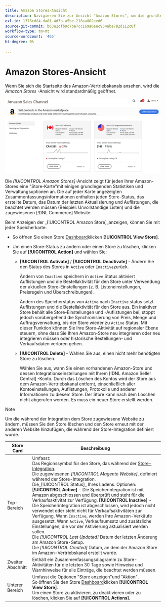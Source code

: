 ```yaml
---
title: Amazon Stores-Ansicht
description: Navigieren Sie zur Ansicht "Amazon Stores", um die grundlegenden Statistiken für jeden Ihrer Amazon Stores zu überprüfen und auf die Verwaltungsoptionen zuzugreifen.
exl-id: 1376cd84-da81-4d3b-a5be-218aa802eed6
source-git-commit: b63e2cfb9c7ba7cc169a6eec954abe782d112c6f
workflow-type: tm+mt
source-wordcount: '465'
ht-degree: 0%

---
```


# Amazon Stores-Ansicht

Wenn Sie sich die Startseite des Amazon-Vertriebskanals ansehen, wird die _Amazon Stores_ -Ansicht wird standardmäßig geöffnet.

![Ansicht &quot;Amazon Stores&quot;](assets/amazon-sales-channel-home-tabs.png)

Die _[!UICONTROL Amazon Stores]_-Ansicht zeigt für jeden Ihrer Amazon-Stores eine &quot;Store-Karte&quot;mit einigen grundlegenden Statistiken und Verwaltungsoptionen an. Die auf jeder Karte angezeigten Zusammenfassungsinformationen enthalten jeden Store-Status, das erstellte Datum, das Datum der letzten Aktualisierung und Auflistungen, die beachtet werden müssen (Beispiel: Unvollständige Listen) und die zugewiesenen [!DNL Commerce] Website.

Beim Anzeigen der _[!UICONTROL Amazon Store]_anzeigen, können Sie mit jeder Speicherkarte:

- So öffnen Sie einen Store [Dashboard](./amazon-store-dashboard.md)klicken **[!UICONTROL View Store]**.

- Um einen Store-Status zu ändern oder einen Store zu löschen, klicken Sie auf **[!UICONTROL Action]** und wählen Sie:

   - **[!UICONTROL Activate]** / **[!UICONTROL Deactivate]** - Ändern Sie den Status des Stores in `Active` oder `Inactive`zurück.

      Ändern von `Inactive` speichern in `Active` Status aktiviert Auflistungen und die Bestellaktivität für den Store unter Verwendung der aktuellen Store-Einstellungen (z. B. Listeneinstellungen, Preisregeln und Überschreibungen).

      Ändern des Speicherstatus von `Active` nach `Inactive` status setzt Auflistungen und die Bestellaktivität für den Store aus. Ein inaktiver Store behält alle Store-Einstellungen und -Auflistungen bei, stoppt jedoch vorübergehend die Synchronisierung von Preis, Menge und Auftragsverwaltung, bis der Store wieder zu `Active` Status. Mit dieser Funktion können Sie Ihre Store-Aktivität auf regionaler Ebene steuern, ohne dass Sie Ihren Amazon-Store neu integrieren oder neu integrieren müssen oder historische Bestellungen- und Verkaufsdaten verloren gehen.

   - **[!UICONTROL Delete]** - Wählen Sie aus, einen nicht mehr benötigten Store zu löschen.

      Wählen Sie aus, wann Sie einen vorhandenen Amazon-Store und dessen Integrationseinstellungen mit Ihrem [!DNL Amazon Seller Central] -Konto. Durch das Löschen des Kontos wird der Store aus dem Amazon-Vertriebskanal entfernt, einschließlich aller Kontoeinstellungen, Auflistungen, Protokolle und anderer Informationen zu diesem Store. Der Store kann nach dem Löschen nicht abgerufen werden. Es muss ein neuer Store erstellt werden.

>[!NOTE]
>Um die während der Integration dem Store zugewiesene Website zu ändern, müssen Sie den Store löschen und den Store erneut mit der anderen Website hinzufügen, die während der Store-Integration definiert wurde.

| Store Card | Beschreibung |
|--- |--- |
| Top-Bereich | Umfasst: <br>Das Regionssymbol für den Store, das während der [Store-Integration](./store-integration.md).<br> Die zugewiesenen _[!UICONTROL Magento Website]_, definiert während der Store-Integration.<br>Die_[!UICONTROL Status]_ Ihres Ladens. Optionen: **[!UICONTROL Active]** - Die Speicherintegration ist mit Amazon abgeschlossen und überprüft und steht für die Verkaufsaktivität zur Verfügung. **[!UICONTROL Inactive]** - Die Speicherintegration ist abgeschlossen, wird jedoch nicht verwendet oder steht nicht für Verkaufsaktivitäten zur Verfügung. Wann `Inactive`, werden Ihre Amazon-Verkäufe ausgesetzt. Wann `Active`, Verkaufsumsatz und zusätzliche Einstellungen, die vor der Aktivierung aktualisiert werden sollen.<br>Die *[!UICONTROL Last Updated]* Datum der letzten Änderung am Amazon Store-Setup.<br>Die *[!UICONTROL Created]* Datum, an dem der Amazon Store im Amazon-Vertriebskanal erstellt wurde. |
| Zweiter Abschnitt | Enthält ein Zusammenfassungsdiagramm zu Store-Aktivitäten für die letzten 30 Tage sowie Hinweise und Warnhinweise für alle Einträge, die beachtet werden müssen. |
| Unterer Bereich | Umfasst die Optionen &quot;Store anzeigen&quot;und &quot;Aktion&quot;.<br>So öffnen Sie den Store [Dashboard](./amazon-store-dashboard.md)klicken **[!UICONTROL View Store]**.<br>Um einen Store zu aktivieren, zu deaktivieren oder zu löschen, klicken Sie auf **[!UICONTROL Actions]**. |
